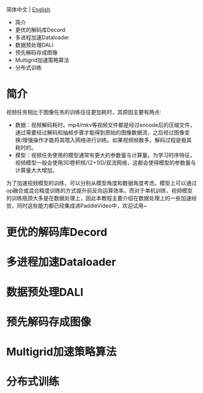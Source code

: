 简体中文 | [English](../../en/tutorials/accelerate.md)

- 简介
- 更优的解码库Decord
- 多进程加速Dataloader
- 数据预处理DALI
- 预先解码存成图像
- Multigrid加速策略算法
- 分布式训练


# 简介
视频任务相比于图像任务的训练往往更加耗时，其原因主要有两点:
- 数据：视频解码耗时。mp4/mkv等视频文件都是经过encode后的压缩文件，通过需要经过解码和抽帧步骤才能得到原始的图像数据流，之后经过图像变换/增强操作才能将其喂入网络进行训练。如果视频帧数多，解码过程是极其耗时的。
- 模型：视频任务使用的模型通常有更大的参数量与计算量。为学习时序特征，视频模型一般会使用3D卷积核/(2+1)D/双流网络，这都会使得模型的参数量与计算量大大增加。

为了加速视频模型的训练，可以分别从模型角度和数据角度考虑。模型上可以通过op融合或混合精度训练的方式提升前反向运算效率。而对于单机训练，视频模型的训练瓶颈大多是在数据处理上，因此本教程主要介绍在数据处理上的一些加速经验，同时这些能力都已经集成进PaddleVideo中，欢迎试用~

# 更优的解码库Decord
# 多进程加速Dataloader
# 数据预处理DALI
# 预先解码存成图像
# Multigrid加速策略算法
# 分布式训练 
